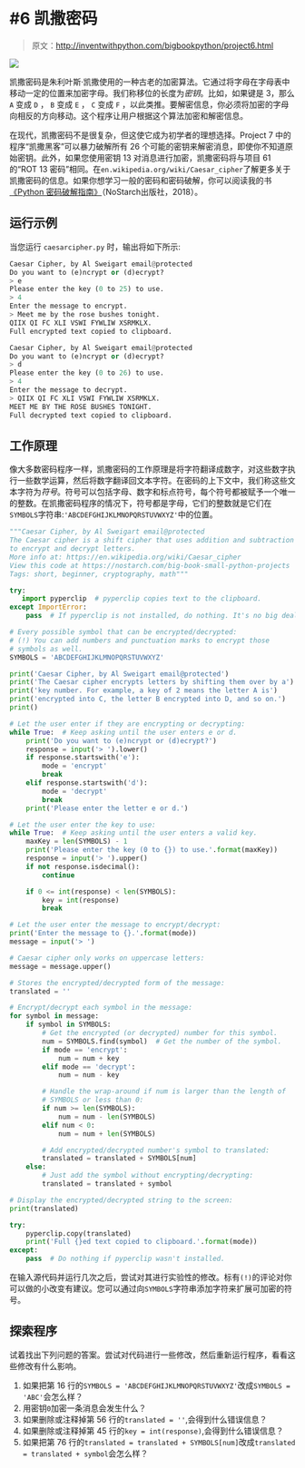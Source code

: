 # #6 凯撒密码

> 原文：<http://inventwithpython.com/bigbookpython/project6.html>

![](img/9d995d63aaead72cad01120081eb8f75.png)

凯撒密码是朱利叶斯·凯撒使用的一种古老的加密算法。它通过将字母在字母表中移动一定的位置来加密字母。我们称移位的长度为*密钥*。比如，如果键是 3，那么 `A` 变成 `D` ， `B` 变成 `E` ， `C` 变成 `F` ，以此类推。要解密信息，你必须将加密的字母向相反的方向移动。这个程序让用户根据这个算法加密和解密信息。

在现代，凯撒密码不是很复杂，但这使它成为初学者的理想选择。Project 7 中的程序“凯撒黑客”可以暴力破解所有 26 个可能的密钥来解密消息，即使你不知道原始密钥。此外，如果您使用密钥 13 对消息进行加密，凯撒密码将与项目 61 的“ROT 13 密码”相同。在`en.wikipedia.org/wiki/Caesar_cipher`了解更多关于凯撒密码的信息。如果你想学习一般的密码和密码破解，你可以阅读我的书[《Python 密码破解指南》](https://nostarch.com/crackingcodes/)（NoStarch出版社，2018）。

## 运行示例

当您运行 `caesarcipher.py` 时，输出将如下所示:

```py
Caesar Cipher, by Al Sweigart email@protected
Do you want to (e)ncrypt or (d)ecrypt?
> e
Please enter the key (0 to 25) to use.
> 4
Enter the message to encrypt.
> Meet me by the rose bushes tonight.
QIIX QI FC XLI VSWI FYWLIW XSRMKLX.
Full encrypted text copied to clipboard.

Caesar Cipher, by Al Sweigart email@protected
Do you want to (e)ncrypt or (d)ecrypt?
> d
Please enter the key (0 to 26) to use.
> 4
Enter the message to decrypt.
> QIIX QI FC XLI VSWI FYWLIW XSRMKLX.
MEET ME BY THE ROSE BUSHES TONIGHT.
Full decrypted text copied to clipboard.
```

## 工作原理

像大多数密码程序一样，凯撒密码的工作原理是将字符翻译成数字，对这些数字执行一些数学运算，然后将数字翻译回文本字符。在密码的上下文中，我们称这些文本字符为*符号*。符号可以包括字母、数字和标点符号，每个符号都被赋予一个唯一的整数。在凯撒密码程序的情况下，符号都是字母，它们的整数就是它们在`SYMBOLS`字符串:`'ABCDEFGHIJKLMNOPQRSTUVWXYZ'`中的位置。

```py
"""Caesar Cipher, by Al Sweigart email@protected
The Caesar cipher is a shift cipher that uses addition and subtraction
to encrypt and decrypt letters.
More info at: https://en.wikipedia.org/wiki/Caesar_cipher
View this code at https://nostarch.com/big-book-small-python-projects
Tags: short, beginner, cryptography, math"""

try:
   import pyperclip  # pyperclip copies text to the clipboard.
except ImportError:
    pass  # If pyperclip is not installed, do nothing. It's no big deal.

# Every possible symbol that can be encrypted/decrypted:
# (!) You can add numbers and punctuation marks to encrypt those
# symbols as well.
SYMBOLS = 'ABCDEFGHIJKLMNOPQRSTUVWXYZ'

print('Caesar Cipher, by Al Sweigart email@protected')
print('The Caesar cipher encrypts letters by shifting them over by a')
print('key number. For example, a key of 2 means the letter A is')
print('encrypted into C, the letter B encrypted into D, and so on.')
print()

# Let the user enter if they are encrypting or decrypting:
while True:  # Keep asking until the user enters e or d.
    print('Do you want to (e)ncrypt or (d)ecrypt?')
    response = input('> ').lower()
    if response.startswith('e'):
        mode = 'encrypt'
        break
    elif response.startswith('d'):
        mode = 'decrypt'
        break
    print('Please enter the letter e or d.')

# Let the user enter the key to use:
while True:  # Keep asking until the user enters a valid key.
    maxKey = len(SYMBOLS) - 1
    print('Please enter the key (0 to {}) to use.'.format(maxKey))
    response = input('> ').upper()
    if not response.isdecimal():
        continue

    if 0 <= int(response) < len(SYMBOLS):
        key = int(response)
        break

# Let the user enter the message to encrypt/decrypt:
print('Enter the message to {}.'.format(mode))
message = input('> ')

# Caesar cipher only works on uppercase letters:
message = message.upper()

# Stores the encrypted/decrypted form of the message:
translated = ''

# Encrypt/decrypt each symbol in the message:
for symbol in message:
    if symbol in SYMBOLS:
        # Get the encrypted (or decrypted) number for this symbol.
        num = SYMBOLS.find(symbol)  # Get the number of the symbol.
        if mode == 'encrypt':
            num = num + key
        elif mode == 'decrypt':
            num = num - key

        # Handle the wrap-around if num is larger than the length of
        # SYMBOLS or less than 0:
        if num >= len(SYMBOLS):
            num = num - len(SYMBOLS)
        elif num < 0:
            num = num + len(SYMBOLS)

        # Add encrypted/decrypted number's symbol to translated:
        translated = translated + SYMBOLS[num]
    else:
        # Just add the symbol without encrypting/decrypting:
        translated = translated + symbol

# Display the encrypted/decrypted string to the screen:
print(translated)

try:
    pyperclip.copy(translated)
    print('Full {}ed text copied to clipboard.'.format(mode))
except:
    pass  # Do nothing if pyperclip wasn't installed. 
```

在输入源代码并运行几次之后，尝试对其进行实验性的修改。标有`(!)`的评论对你可以做的小改变有建议。您可以通过向`SYMBOLS`字符串添加字符来扩展可加密的符号。

## 探索程序

试着找出下列问题的答案。尝试对代码进行一些修改，然后重新运行程序，看看这些修改有什么影响。

1.  如果把第 16 行的`SYMBOLS = 'ABCDEFGHIJKLMNOPQRSTUVWXYZ'`改成`SYMBOLS = 'ABC'`会怎么样？
2.  用密钥`0`加密一条消息会发生什么？
3.  如果删除或注释掉第 56 行的`translated = ''`,会得到什么错误信息？
4.  如果删除或注释掉第 45 行的`key = int(response)`,会得到什么错误信息？
5.  如果把第 76 行的`translated = translated + SYMBOLS[num]`改成`translated = translated + symbol`会怎么样？